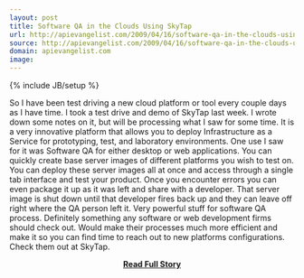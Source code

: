 ```yaml
---
layout: post
title: Software QA in the Clouds Using SkyTap
url: http://apievangelist.com/2009/04/16/software-qa-in-the-clouds-using-skytap/
source: http://apievangelist.com/2009/04/16/software-qa-in-the-clouds-using-skytap/
domain: apievangelist.com
image: 
---
```

{% include JB/setup %}<p>So I have been test driving a new cloud platform or tool every couple days as I have time. I took a test drive and demo of SkyTap last week. I wrote down some notes on it, but will be processing what I saw for some time.
It is a very innovative platform that allows you to deploy Infrastructure as a Service for prototyping, test, and laboratory environments.
One use I saw for it was Software QA for either desktop or web applications. You can quickly create base server images of different platforms you wish to test on. You can deploy these server images all at once and access through a single tab interface and test your product.
Once you encounter errors you can even package it up as it was left and share with a developer. That server image is shut down until that developer fires back up and they can leave off right where the QA person left it.
Very powerful stuff for software QA process. Definitely something any software or web development firms should check out. Would make their processes much more efficient and make it so you can find time to reach out to new platforms configurations.
Check them out at SkyTap.

</p>
<center><p><a href="http://apievangelist.com/2009/04/16/software-qa-in-the-clouds-using-skytap/" style='padding:25px; font-sze:18px; font-weight: bold;'>Read Full Story</a></p></center>
